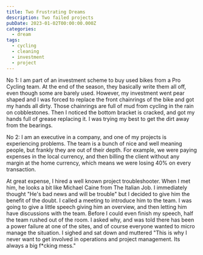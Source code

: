 ```yaml
---
title: Two Frustrating Dreams
description: Two failed projects
pubDate: 2023-01-02T00:00:00.000Z
categories:
  - dream
tags:
  - cycling
  - cleaning
  - investment
  - project
---
```


No 1: I am part of an investment scheme to buy used bikes from a Pro Cycling team. At the end of the season, they basically write them all off, even though some are barely used. However, my investment went pear shaped and I was forced to replace the front chainrings of the bike and got my hands all dirty. Those chainrings are full of mud from cycling in the rain on cobblestones. Then I noticed the bottom bracket is cracked, and got my hands full of grease replacing it. I was trying my best to get the dirt away from the bearings.

No 2: I am an executive in a company, and one of my projects is experiencing problems. The team is a bunch of nice and well meaning people, but frankly they are out of their depth. For example, we were paying expenses in the local currency, and then billing the client without any margin at the home currency, which means we were losing 40% on every transaction.

At great expense, I hired a well known project troubleshooter. When I met him, he looks a bit like Michael Caine from The Italian Job. I immediately thought "He's bad news and will be trouble" but I decided to give him the benefit of the doubt. I called a meeting to introduce him to the team. I was going to give a little speech giving him an overview, and then letting him have discussions with the team. Before I could even finish my speech, half the team rushed out of the room. I asked why, and was told there has been a power failure at one of the sites, and of course everyone wanted to micro manage the situation. I sighed and sat down and muttered "This is why I never want to get involved in operations and project management. Its always a big f\*cking mess."
